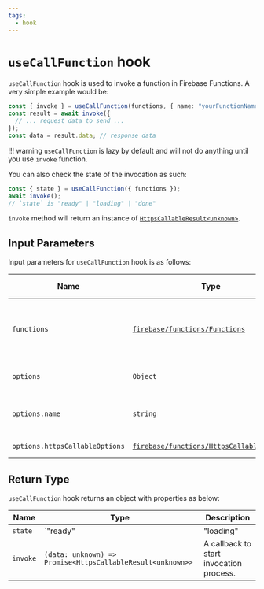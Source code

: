 ```yaml
---
tags:
  - hook
---
```


# `useCallFunction` hook

`useCallFunction` hook is used to invoke a function in Firebase Functions. A very simple example would be:

```typescript
const { invoke } = useCallFunction(functions, { name: "yourFunctionName" });
const result = await invoke({
  // ... request data to send ...
});
const data = result.data; // response data
```

!!! warning
    `useCallFunction` is lazy by default and will not do anything until you use `invoke` function.

You can also check the state of the invocation as such:

```typescript
const { state } = useCallFunction({ functions });
await invoke();
// `state` is "ready" | "loading" | "done"
```

`invoke` method will return an instance of [`HttpsCallableResult<unknown>`][HttpsCallableResultRefDoc].

## Input Parameters

Input parameters for `useCallFunction` hook is as follows:

| Name | Type | Description | Required | Default Value |
|---|---|---|---|---|
| `functions` | [`firebase/functions/Functions`][FunctionsRefDoc] | Reference to the Firebase Functions service instance. | ✅ | - |
| `options` | `Object` | Options for the process. | ✅ | See below. |
| `options.name` | `string` | The name of the function to be called. | ✅ | - |
| `options.httpsCallableOptions` | [`firebase/functions/HttpsCallableOptions`][HttpsCallableOptionsRefDoc] | The options for callable. | ❌ | `undefined` |

## Return Type

`useCallFunction` hook returns an object with properties as below:

| Name | Type | Description |
|---|---|---|
| `state` | `"ready" | "loading" | "done"` | The state of the invocation process. |
| `invoke` | `(data: unknown) => Promise<HttpsCallableResult<unknown>>` | A callback to start invocation process. |

[FunctionsRefDoc]: https://firebase.google.com/docs/reference/js/functions.functions
[HttpsCallableOptionsRefDoc]: https://firebase.google.com/docs/reference/js/functions.httpscallableoptions
[HttpsCallableResultRefDoc]: https://firebase.google.com/docs/reference/js/functions.httpscallableresult